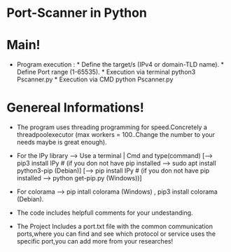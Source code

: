 # Port-Scanner in Python

# Main!
* Program execution : * Define the target/s (IPv4 or domain-TLD name). 
                     * Define Port range (1-65535).
                     * Execution via terminal python3 Pscanner.py
                     * Execution via CMD python Pscanner.py
                    
# Genereal Informations!
* The program uses threading programming for speed.Concretely a threadpoolexecutor (max workers = 100..Change the number to your needs maybe is great enough).
* For the IPy library --> Use a terminal | Cmd and type(command) [--> pip3 install IPy # (if you don not have pip installed --> sudo apt install python3-pip (Debian)]
                                                                [--> pip install IPy # (if you don not have pip installed --> python get-pip.py (Windows))]
                                                                                                         
* For colorama --> pip intall colorama (Windows) , pip3 install colorama (Debian).                                                                                                 
* The code includes helpfull comments for your undestanding.
* The Project Includes a port.txt file with the common communication ports,where you can find and see which protocol or service uses the specific port,you can add more from your researches!
